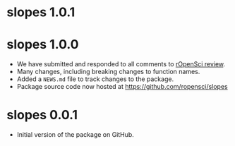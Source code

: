 # slopes 1.0.1

# slopes 1.0.0

* We have submitted and responded to all comments to [rOpenSci review](https://github.com/ropensci/software-review/issues/420).  
* Many changes, including breaking changes to function names.  
* Added a `NEWS.md` file to track changes to the package.  
* Package source code now hosted at https://github.com/ropensci/slopes


# slopes 0.0.1

* Initial version of the package on GitHub.  
